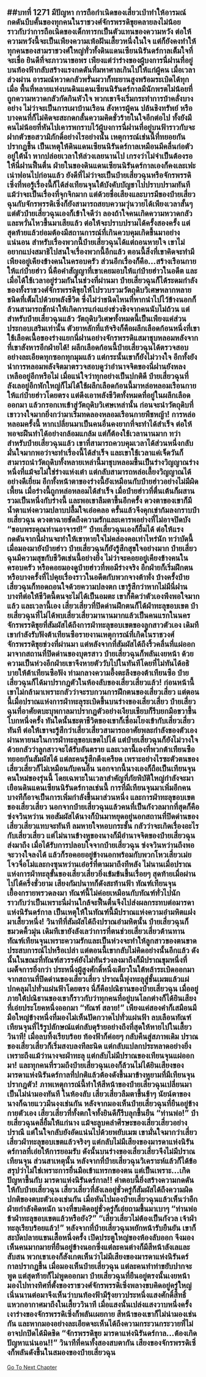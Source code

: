 ##บทที่ 1271 มีปัญหา
การถือกำเนิดของเสี่ยวเป่าทำให้อารมณ์กดดันบีบคั้นของทุกคนในราชวงศ์จักรพรรดิขุยคลายลงไม่น้อย ราวกับว่าการถือเนิดของเด็กทารกเป็นตัวแทนของความหวัง ต่อให้ความหวังนี้จะเป็นเพียงความเพ้อฝันเสี้ยวหนึ่งในใจ แต่ก็ยังคงทำให้ทุกคนของสามราชวงศ์ใหญ่ทั่วทั้งดินแดนเซียนนิรันดร์กาลเต็มใจที่จะเชื่อ ยินดีที่จะภาวนาขอพร
เพียงแต่ว่าร่างของผู้บงการนี่ฝานที่อยู่บนท้องฟ้ากลับสร้างแรงกดดันที่มหาศาลเกินไปให้แก่ผู้คน เมื่อเวลาล่วงผ่าน อารมณ์หวาดกลัวพรั่นผวาก็ทะยานสูงพร้อมระเบิดได้ทุกเมื่อ
พื้นที่หลายแห่งบนดินแดนเซียนนิรันดร์กาลมีนักพรตไม่น้อยที่ถูกความหวาดกลัวกัดกินหัวใจ พวกเขาจึงเริ่มกระทำการบ้าคลั่งบางอย่าง ไม่ว่าจะเป็นการเผาบ้านเรือน สังหารผู้คน ปล้นชิงทรัพย์ หรือบางคนที่ก็ไม่คิดจะสะกดกลั้นความคิดชั่วร้ายในใจอีกต่อไป ทั้งยังมีคนไม่น้อยที่หันไปเคารพกราบไว้ผู้บงการนี่ฝานที่อยู่บนฟ้าราวกับจะฝากตัวขอสวามิภักดิ์อย่างไรอย่างนั้น
เหตุการณ์เช่นนี้ที่ทยอยกันปรากฏขึ้น เป็นเหตุให้ดินแดนเซียนนิรันดร์กาลเหมือนมีคลื่นก่อตัวอยู่ใต้น้ำ หากปล่อยเวลาให้ล่วงเลยนานไป เกรงว่าไม่จำเป็นต้องรอให้นี่ฝานฟื้นตื่น ฝ่ายในของดินแดนเซียนนิรันดร์กาลเองก็คงเละเฟะเน่าฟอนไปก่อนแล้ว
ยังดีที่ไม่ว่าจะเป็นป๋ายเสี่ยวฉุนหรือจักรพรรดิเซิ่งที่พอรู้เรื่องนี้ก็ได้ส่งเทียนจุนใต้บังคับบัญชาไปปราบปรามทันที แม้ว่าจะเป็นเรื่องที่จุกจิกมาก แต่ด้วยชื่อเสียงและบารมีของป๋ายเสี่ยวฉุนกับจักรพรรดิเซิ่งก็ยังสามารถสยบความวุ่นวายได้เพียงเวลาสั้นๆ
แต่ตัวป๋ายเสี่ยวฉุนเองก็เข้าใจดีว่า ลองถ้าใจคนเกิดความหวาดกลัวและหวั่นไหวขึ้นมาเสียแล้ว ต่อให้จะปราบปรามได้ครั้งสองครั้ง แต่สุดท้ายแล้วย่อมต้องมีสถานการณ์ที่เกินควบคุมเกิดขึ้นมาอย่างแน่นอน
สำหรับเรื่องพวกนี้ป๋ายเสี่ยวฉุนได้แต่ถอนหายใจ เขาไม่อยากแบ่งสมาธิไปสนใจเรื่องพวกนี้อีกแล้ว ตอนนี้สิ่งที่เขาคิดจะทำมีเพียงอยู่เคียงข้างคนในครอบครัว ส่วนอีกเรื่องก็คือ...สร้างเรือนกายให้แก่ป๋ายฮ่าว
นี่คือคำสัญญาที่เขาเคยมอบให้แก่ป๋ายฮ่าวในอดีต และเมื่อได้ใช้เวลาอยู่ร่วมกันในช่วงที่ผ่านมา ป๋ายเสี่ยวฉุนก็ได้ระดมกำลังของทั้งราชวงศ์จักรพรรดิขุยให้ไปรวบรวมวัตถุดิบวิเศษหลากหลายชนิดที่เต็มไปด้วยพลังชีวิต ซึ่งไม่ว่าชนิดไหนที่หากนำไปไว้ข้างนอกก็ล้วนสามารถชักนำให้เกิดการแก่งแย่งช่วงชิงจากคนนับไม่ถ้วน แต่สำหรับป๋ายเสี่ยวฉุนแล้ว วัตถุดิบวิเศษทั้งหมดนี้เป็นเพียงแค่ส่วนประกอบเสริมเท่านั้น
ตัวยาหลักที่แท้จริงก็คือผลึกเลือดก้อนหนึ่งที่เขาใช้เลือดเนื้อของร่างแยกนี่ฝานอย่างจักรพรรดิแสมาชุบหลอมหลังจากที่เขาสังหารอีกฝ่ายได้!
ผลึกเลือดก้อนนี้ป๋ายเสี่ยวฉุนได้ตรวจสอบอย่างละเอียดทุกซอกทุกมุมแล้ว แต่กระนั้นเขาก็ยังไม่วางใจ อีกทั้งยังนำการหลอมพลังจิตมาตรวจสอบดูว่าอำนาจจิตของนี่ฝานยังหลงเหลืออยู่อีกหรือไม่ เมื่อแน่ใจว่าทุกอย่างเป็นปกติดี ป๋ายเสี่ยวฉุนที่ลังเลอยู่อีกพักใหญ่ก็ไม่ได้ใช้ผลึกเลือดก้อนนี้มาหล่อหลอมเรือนกายให้แก่ป๋ายฮ่าวโดยตรง แต่ดึงเอาพลังชีวิตทั้งหมดที่อยู่ในผลึกเลือดออกมา แล้วกรอกเทเข้าสู่วัตถุดิบวิเศษเหล่านั้น ก่อนจะนำวัตถุดิบที่เขาวางใจมากยิ่งกว่ามาเริ่มทดลองหลอมเรือนกายพืชหญ้า!
การหล่อหลอมครั้งนี้ หากเปลี่ยนมาเป็นคนอื่นคงยากที่จะทำได้สำเร็จ ต่อให้พอจะฝืนทำได้อย่างกล้อมแกล้ม แต่ก็ต้องใช้เวลานานมาก ทว่าสำหรับป๋ายเสี่ยวฉุนแล้ว เขาที่สามารถควบคุมเวลาได้ส่วนหนึ่งกลับมั่นใจมากพอว่าจะทำเรื่องนี้ได้สำเร็จ และเขาใช้เวลาแค่เจ็ดวันก็สามารถนำวัตถุดิบทั้งหลายเหล่านี้มาชุบหลอมขึ้นเป็นร่างวิญญาณร่างหนึ่งที่แม้จะไม่ใช่ร่างแห่งเต๋า แต่กลับสามารถหล่อเลี้ยงวิญญาณได้อย่างดีเยี่ยม
อีกทั้งหน้าตาของร่างนี้ยังเหมือนกับป๋ายฮ่าวอย่างไม่มีผิดเพี้ยน เมื่อร่างนี้ถูกหล่อหลอมได้สำเร็จ เมื่อป๋ายฮ่าวที่ตื่นเต้นก็ผสานรวมเป็นหนึ่งกับร่างนี้ และพอเขาลืมตาขึ้นอีกครั้ง ดวงตาของเขาก็มีน้ำตาแห่งความปลาบปลื้มใจเอ่อคลอ ครั้นแล้วจึงคุกเข่าก้มลงกราบป๋ายเสี่ยวฉุน ดวงตาฉายชัดถึงความรักและเคารพอย่างที่ไม่อาจปิดบัง
“ขอบพระคุณท่านอาจารย์!”
ป๋ายเสี่ยวฉุนเองก็ยิ้มได้ ต่อให้แรงกดดันจากนี่ฝานจะทำให้เขาหายใจไม่คล่องคอเท่าไหร่นัก ทว่าบัดนี้เมื่อมองมายังป๋ายฮ่าว ป๋ายเสี่ยวฉุนก็ยังรู้สึกสุขใจอย่างมาก
ป๋ายเสี่ยวฉุนมีความสุขกับชีวิตเช่นนี้อย่างยิ่ง ไม่ว่าจะคอยอยู่เคียงข้างคนในครอบครัว หรือคอยมองดูป๋ายฮ่าวที่พอมีร่างจริง อีกฝ่ายก็เริ่มฝึกตน หรือบางครั้งที่ไปคุยเรื่องราวในอดีตกับพวกจางต้าพั่ง บ้างครั้งป๋ายเสี่ยวฉุนก็ทอดถอนใจด้วยความปลงตก เขารู้สึกว่าหากไม่มีนี่ฝาน บางทีต่อให้ชีวิตนี้ตนจะไม่ได้เป็นอมตะ เขาก็คิดว่าตัวเองพึงพอใจมากแล้ว
และเวลานี้เอง เสี่ยวเสี่ยวที่ปิดด่านฝึกตนก็ได้ฝ่าทะลุขอบเขต
ป๋ายเสี่ยวฉุนที่ไม่ได้พบเสี่ยวเสี่ยวมานานมากแล้วเป็นคนแรกในนครจักรพรรดิขุยที่สัมผัสได้ถึงการฝ่าทะลุขอบเขตของลูกสาวตัวเอง เดิมทีเขากำลังรับฟังต้าเทียนซือรายงานเหตุการณ์ที่เกิดในราชวงศ์จักรพรรดิขุยช่วงที่ผ่านมา แต่หลังจากที่สัมผัสได้ถึงริ้วคลื่นที่แผ่ออกมาจากสถานที่ปิดด่านของบุตรสาว ป๋ายเสี่ยวฉุนก็พลันเงยหน้า ด้วยความเป็นห่วงอีกฝ่ายเขาจึงหายตัววับไปในทันทีโดยที่ไม่ทันได้อธิบายให้ต้าเทียนซือฟัง
ท่ามกลางความอึ้งตะลึงของต้าเทียนซือ ป๋ายเสี่ยวฉุนก็ได้มาปรากฎตัวในห้องลับของเสี่ยวเสี่ยวแล้ว!
ก่อนหน้านี้เขาไม่กล้ามาเพราะกลัวว่าจะรบกวนการฝึกตนของเสี่ยวเสี่ยว แต่ตอนนี้เมื่อปราณแห่งการฝ่าทะลุระเบิดขึ้นบนร่างของเสี่ยวเสี่ยว ป๋ายเสี่ยวฉุนที่อาศัยตบะบุพกาลมาปรากฏตัวอย่างเงียบเชียบก็รีบยกมือขวาขึ้นโบกหนึ่งครั้ง ทันใดนั้นชะตาชีวิตของเขาก็เชื่อมโยงเข้ากับเสี่ยวเสี่ยวทันที
ต่อให้เขาจะรู้สึกว่าเสี่ยวเสี่ยวสามารถอาศัยพละกำลังของตัวเองผ่านหายนะในการฝ่าทะลุขอบเขตไปได้ แต่ป๋ายเสี่ยวฉุนก็ยังไม่วางใจ ด้วยกลัวว่าลูกสาวจะได้รับอันตราย และเวลานี้เองที่พวกต้าเทียนซือทยอยกันสัมผัสได้ แต่ละคนรู้สึกตึงเครียด เพราะอย่างไรซะตัวตนของเสี่ยวเสี่ยวก็ไม่เหมือนกับคนอื่น นอกจากนี้นางเองก็ถือเป็นเทียนจุนคนใหม่ของรุ่นนี้ โดยเฉพาะในเวลาสำคัญที่ภัยพิบัติใหญ่กำลังจะมาเยือนดินแดนเซียนนิรันดร์กาลเช่นนี้ การที่มีเทียนจุนมาเพิ่มอีกคน บางทีก็อาจเป็นการเพิ่มกำลังขึ้นมาส่วนหนึ่ง
และการฝ่าทะลุขอบเขตของเสี่ยวเสี่ยว นอกจากป๋ายเสี่ยวฉุนแล้วคนที่เป็นกังวลมากที่สุดก็คือซ่งจวินหว่าน พอสัมผัสได้นางก็บินมาหยุดอยู่นอกสถานที่ปิดด่านของเสี่ยวเสี่ยวแทบจะทันที ลมหายใจหอบกระชั้น กลัวว่าจะเกิดเรื่องอะไรกับเสี่ยวเสี่ยว แต่ไม่นานข้างหูของนางก็มีอำนาจจิตของป๋ายเสี่ยวฉุนส่งมาถึง เมื่อได้รับการปลอบใจจากป๋ายเสี่ยวฉุน ซ่งจวินหว่านถึงพอจะวางใจลงได้ แล้วก็รอคอยอยู่ข้างนอกพร้อมกับพวกโหวเสี่ยวเม่ย โจวจื่อโม่และกงซุนหว่านเอ๋อร์ที่ตามมาถึงทีหลัง
ไม่นานเมื่อปราณแห่งการฝ่าทะลุขั้นของเสี่ยวเสี่ยวยิ่งเข้มข้นขึ้นเรื่อยๆ สุดท้ายเมื่อผ่านไปได้ครึ่งชั่วยาม เสียงกัมปนาทก็ดังสะท้านฟ้า ทัณฑ์เทียนจุนเยื้องกรายพรวดลงมา ทัณฑ์นี้ไม่ค่อยเหมือนกับทัณฑ์ทั่วไปนัก ราวกับว่าเป็นเพราะนี่ฝานใกล้จะฟื้นตื่นจึงไปส่งผลกระทบต่อมารดาแห่งนิรันดร์กาล เป็นเหตุให้ในทัณฑ์นี้มีปราณแห่งความอำมหิตแฝงมาเสี้ยวหนึ่ง!
วินาทีที่สัมผัสได้ถึงปราณอำมหิตนั้น ป๋ายเสี่ยวฉุนก็ขมวดคิ้วมุ่น เดิมทีเขายังลังเลว่าการที่ตนช่วยเสี่ยวเสี่ยวต้านทานทัณฑ์เทียนจุนเพราะความรักและเป็นห่วงจะทำให้ลูกสาวของตนขาดประสบการณ์ไปหรือเปล่า แต่ตอนนี้เขากลับไม่คิดอย่างนั้นอีกแล้ว ดังนั้นในขณะที่ทัณฑ์สวรรค์ยังไม่ทันร่วงลงมาถึงก็มีปราณขุมหนึ่งที่เผด็จการยิ่งกว่า ประหนึ่งผู้สูงศักดิ์หนึ่งเดียวในใต้หล้าระเบิดออกมาจากสถานที่ปิดด่านของเสี่ยวเสี่ยว
ปราณนี้พุ่งทะลุสู่ชั้นเมฆแล้วแผ่ปกคลุมไปทั่วแผ่นฟ้าโดยตรง นี่ก็คือปณิธานของป๋ายเสี่ยวฉุน เมื่ออยู่ภายใต้ปณิธานของเขาก็ราวกับว่าทุกคนที่อยู่บนโลกต่างก็ได้ยินเสียงที่เอ่ยประโยคหนึ่งออกมา
“ทัณฑ์ สลาย!”
เพียงแค่สองคำก็เสมือนมีมือใหญ่ข้างหนึ่งที่มองไม่เห็นปัดกวาดไปทั่วแผ่นฟ้า ลบเลือนทัณฑ์เทียนจุนที่ไร้รูปลักษณ์แต่กลับดุร้ายอย่างถึงที่สุดให้หายไปในเสี้ยววินาที!
เมื่อลบทิ้งเรียบร้อย ท้องฟ้าก็ค่อยๆ กลับคืนสู่สภาพเดิม ปราณของเสี่ยวเสี่ยวก็เริ่มสงบลงทีละนิด แต่กลับแปลกประหลาดอย่างยิ่ง เพราะถึงแม้ว่านางจะฝ่าทะลุ แต่กลับไม่มีปราณของเทียนจุนแผ่ออกมา!
และทุกคนที่รวมถึงป๋ายเสี่ยวฉุนเองก็ล้วนไม่ได้ยินเสียงของมารดาแห่งนิรันดร์กาลที่ปกติแล้วต้องดังขึ้นมาข้างหูยามที่มีเทียนจุนปรากฎตัว!
ภาพเหตุการณ์นี้ทำให้สีหน้าของป๋ายเสี่ยวฉุนเปลี่ยนมาเป็นไม่น่ามองทันที ในห้องลับ เสี่ยวเสี่ยวลืมตาขึ้นช้าๆ นัยน์ตาของนางก็ฉายแววมึนงงเช่นกัน หลังจากมองเห็นป๋ายเสี่ยวฉุนที่ยืนอยู่ข้างกายตัวเอง เสี่ยวเสี่ยวที่ทั้งตกใจทั้งยินดีก็รีบลุกขึ้นยืน
“ท่านพ่อ!”
ป๋ายเสี่ยวฉุนคลี่ยิ้มให้แก่นาง แม้จะลูบคลำศีรษะของเสี่ยวเสี่ยวอย่างปราณี แต่ในใจกลับยังอัดแน่นไปด้วยพยับเมฆ เขามั่นใจมากว่าเสี่ยวเสี่ยวฝ่าทะลุขอบเขตแล้วจริงๆ แต่กลับไม่มีเสียงของมารดาแห่งนิรันดร์กาลที่เอ่ยให้การยอมรับ ดังนั้นบนร่างของเสี่ยวเสี่ยวจึงไม่มีปราณเทียนจุน
ส่วนสาเหตุนั้น หลังจากที่ป๋ายเสี่ยวฉุนวิเคราะห์แล้วก็ได้ข้อสรุปว่าไม่ใช่เพราะการยื่นมือเข้าแทรกของตน แต่เป็นเพราะ...เกิดปัญหาขึ้นกับ มารดาแห่งนิรันดร์กาล!!
คำตอบนี้ยิ่งสร้างความกดดันให้กับป๋ายเสี่ยวฉุน เสี่ยวเสี่ยวที่ลังเลอยู่ชั่วครู่ก็สัมผัสได้ถึงความผิดปกติของตบะตัวเองเช่นกัน เมื่อหันไปมองป๋ายเสี่ยวฉุนแล้วเห็นว่าอีกฝ่ายกำลังคิดหนัก นางที่ขบคิดอยู่ชั่วครู่ก็เอ่ยถามขึ้นมาเบาๆ
“ท่านพ่อ ข้าฝ่าทะลุขอบเขตแล้วหรือยัง?”
“เสี่ยวเสี่ยวไม่ต้องเป็นกังวล เจ้าฝ่าทะลุเรียบร้อยแล้ว!” หลังจากที่ป๋ายเสี่ยวฉุนพยักหน้ารับยืนยัน เขาก็สะบัดปลายแขนเสื้อหนึ่งครั้ง เปิดประตูใหญ่ของห้องลับออก จึงมองเห็นคนมากมายที่ยืนอยู่ข้างนอกซึ่งแต่ละคนต่างก็มีสีหน้าลังเลและสับสน
พวกเขาเองก็สังเกตเห็นว่าไม่มีเสียงของมารดาแห่งนิรันดร์กาลปรากฏขึ้น เมื่อมองเห็นป๋ายเสี่ยวฉุน แต่ละคนทำท่าขยับปากจะพูด แต่สุดท้ายก็ไม่พูดออกมา
ป๋ายเสี่ยวฉุนที่ยืนอยู่ตรงนั้นเงยหน้ามองไปทางทิศที่ตั้งของราชวงศ์จักรพรรดิเซิ่งพลางขบคิดอยู่ครู่ใหญ่ เนิ่นนานต่อมาจึงเห็นว่าบนท้องฟ้ามีรุ้งยาวประหนึ่งแสงศักดิ์สิทธิ์แหวกอากาศมาถึงในเสี้ยววินาที เมื่อแสงนั้นเปล่งแสงวาบหนึ่งครั้ง เงาร่างของจักรพรรดิเซิ่งก็พลันเผยกาย
สีหน้าของเขาก็ไม่น่ามองเช่นกัน และหากมองอย่างละเอียดจะเห็นได้ถึงความกระวนกระวายที่ไม่อาจปกปิดได้มิดชิด
“จักรพรรดิขุย มารดาแห่งนิรันดร์กาล...ต้องเกิดปัญหาแน่นอน!!” วินาทีที่คนทั้งสองสบตากัน เสียงของจักรพรรดิเซิ่งก็พลันดังขึ้นในสมองของป๋ายเสี่ยวฉุน
------


[Go To Next Chapter]( ./245.md)